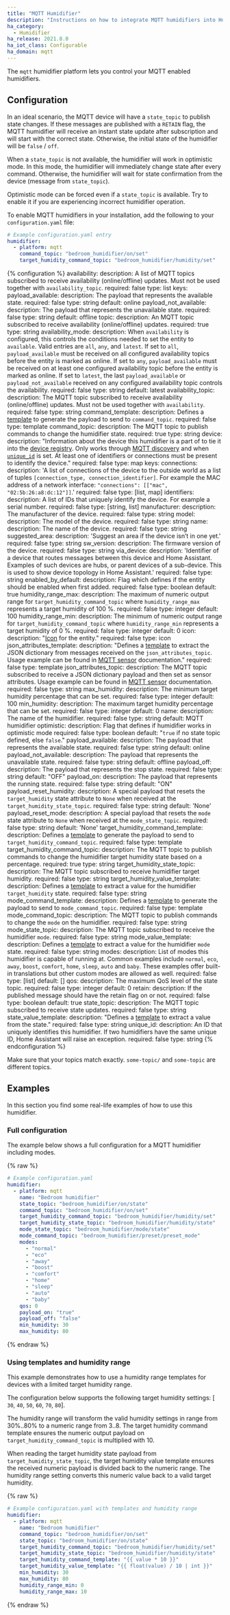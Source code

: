 ```yaml
---
title: "MQTT Humidifier"
description: "Instructions on how to integrate MQTT humidifiers into Home Assistant."
ha_category:
  - Humidifier
ha_release: 2021.8.0
ha_iot_class: Configurable
ha_domain: mqtt
---
```


The `mqtt` humidifier platform lets you control your MQTT enabled humidifiers.

## Configuration

In an ideal scenario, the MQTT device will have a `state_topic` to publish state changes. If these messages are published with a `RETAIN` flag, the MQTT humidifier will receive an instant state update after subscription and will start with the correct state. Otherwise, the initial state of the humidifier will be `false` / `off`.

When a `state_topic` is not available, the humidifier will work in optimistic mode. In this mode, the humidifier will immediately change state after every command. Otherwise, the humidifier will wait for state confirmation from the device (message from `state_topic`).

Optimistic mode can be forced even if a `state_topic` is available. Try to enable it if you are experiencing incorrect humidifier operation.

To enable MQTT humidifiers in your installation, add the following to your `configuration.yaml` file:

```yaml
# Example configuration.yaml entry
humidifier:
  - platform: mqtt
    command_topic: "bedroom_humidifier/on/set"
    target_humidity_command_topic: "bedroom_humidifier/humidity/set"
```

{% configuration %}
availability:
  description: A list of MQTT topics subscribed to receive availability (online/offline) updates. Must not be used together with `availability_topic`.
  required: false
  type: list
  keys:
    payload_available:
      description: The payload that represents the available state.
      required: false
      type: string
      default: online
    payload_not_available:
      description: The payload that represents the unavailable state.
      required: false
      type: string
      default: offline
    topic:
      description: An MQTT topic subscribed to receive availability (online/offline) updates.
      required: true
      type: string
availability_mode:
  description: When `availability` is configured, this controls the conditions needed to set the entity to `available`. Valid entries are `all`, `any`, and `latest`. If set to `all`, `payload_available` must be received on all configured availability topics before the entity is marked as online. If set to `any`, `payload_available` must be received on at least one configured availability topic before the entity is marked as online. If set to `latest`, the last `payload_available` or `payload_not_available` received on any configured availability topic controls the availability.
  required: false
  type: string
  default: latest
availability_topic:
  description: The MQTT topic subscribed to receive availability (online/offline) updates. Must not be used together with `availability`.
  required: false
  type: string
command_template:
  description: Defines a [template](/docs/configuration/templating/#processing-incoming-data) to generate the payload to send to `command_topic`.
  required: false
  type: template
command_topic:
  description: The MQTT topic to publish commands to change the humidifier state.
  required: true
  type: string
device:
  description: "Information about the device this humidifier is a part of to tie it into the [device registry](https://developers.home-assistant.io/docs/en/device_registry_index.html). Only works through [MQTT discovery](/docs/mqtt/discovery/) and when [`unique_id`](#unique_id) is set. At least one of identifiers or connections must be present to identify the device."
  required: false
  type: map
  keys:
    connections:
      description: 'A list of connections of the device to the outside world as a list of tuples `[connection_type, connection_identifier]`. For example the MAC address of a network interface: `"connections": [["mac", "02:5b:26:a8:dc:12"]]`.'
      required: false
      type: [list, map]
    identifiers:
      description: A list of IDs that uniquely identify the device. For example a serial number.
      required: false
      type: [string, list]
    manufacturer:
      description: The manufacturer of the device.
      required: false
      type: string
    model:
      description: The model of the device.
      required: false
      type: string
    name:
      description: The name of the device.
      required: false
      type: string
    suggested_area:
      description: 'Suggest an area if the device isn’t in one yet.'
      required: false
      type: string
    sw_version:
      description: The firmware version of the device.
      required: false
      type: string
    via_device:
      description: 'Identifier of a device that routes messages between this device and Home Assistant. Examples of such devices are hubs, or parent devices of a sub-device. This is used to show device topology in Home Assistant.'
      required: false
      type: string
enabled_by_default:
  description: Flag which defines if the entity should be enabled when first added.
  required: false
  type: boolean
  default: true
humidity_range_max:
  description: The maximum of numeric output range for `target_humidity_command_topic` where `humidity_range_max` represents a target humidity of 100 %.
  required: false
  type: integer
  default: 100
humidity_range_min:
  description: The minimum of numeric output range for `target_humidity_command_topic` where `humidity_range_min` represents a target humidity of 0 %.
  required: false
  type: integer
  default: 0
icon:
  description: "[Icon](/docs/configuration/customizing-devices/#icon) for the entity."
  required: false
  type: icon
json_attributes_template:
  description: "Defines a [template](/docs/configuration/templating/#processing-incoming-data) to extract the JSON dictionary from messages received on the `json_attributes_topic`. Usage example can be found in [MQTT sensor](/integrations/sensor.mqtt/#json-attributes-template-configuration) documentation."
  required: false
  type: template
json_attributes_topic:
  description: The MQTT topic subscribed to receive a JSON dictionary payload and then set as sensor attributes. Usage example can be found in [MQTT sensor](/integrations/sensor.mqtt/#json-attributes-topic-configuration) documentation.
  required: false
  type: string
max_humidity:
  description: The minimum target humidity percentage that can be set.
  required: false
  type: integer
  default: 100
min_humidity:
  description: The maximum target humidity percentage that can be set.
  required: false
  type: integer
  default: 0
name:
  description: The name of the humidifier.
  required: false
  type: string
  default: MQTT humidifier
optimistic:
  description: Flag that defines if humidifier works in optimistic mode
  required: false
  type: boolean
  default: "`true` if no state topic defined, else `false`."
payload_available:
  description: The payload that represents the available state.
  required: false
  type: string
  default: online
payload_not_available:
  description: The payload that represents the unavailable state.
  required: false
  type: string
  default: offline
payload_off:
  description: The payload that represents the stop state.
  required: false
  type: string
  default: "OFF"
payload_on:
  description: The payload that represents the running state.
  required: false
  type: string
  default: "ON"
payload_reset_humidity:
  description: A special payload that resets the `target_humidity` state attribute to `None` when received at the `target_humidity_state_topic`.
  required: false
  type: string
  default: 'None'
payload_reset_mode:
  description: A special payload that resets the `mode` state attribute to `None` when received at the `mode_state_topic`.
  required: false
  type: string
  default: 'None'
target_humidity_command_template:
  description: Defines a [template](/docs/configuration/templating/#processing-incoming-data) to generate the payload to send to `target_humidity_command_topic`.
  required: false
  type: template
target_humidity_command_topic:
  description: The MQTT topic to publish commands to change the humidifier target humidity state based on a percentage.
  required: true
  type: string
target_humidity_state_topic:
  description: The MQTT topic subscribed to receive humidifier target humidity.
  required: false
  type: string
target_humidity_value_template:
  description: Defines a [template](/docs/configuration/templating/#processing-incoming-data) to extract a value for the humidifier `target_humidity` state.
  required: false
  type: string
mode_command_template:
  description: Defines a [template](/docs/configuration/templating/#processing-incoming-data) to generate the payload to send to `mode_command_topic`.
  required: false
  type: template
mode_command_topic:
  description: The MQTT topic to publish commands to change the `mode` on the humidifier.
  required: false
  type: string
mode_state_topic:
  description: The MQTT topic subscribed to receive the humidifier `mode`.
  required: false
  type: string
mode_value_template:
  description: Defines a [template](/docs/configuration/templating/#processing-incoming-data) to extract a value for the humidifier `mode` state.
  required: false
  type: string
modes:
  description: List of modes this humidifier is capable of running at. Common examples include `normal`, `eco`, `away`, `boost`, `comfort`, `home`, `sleep`, `auto` and `baby`. These examples offer built-in translations but other custom modes are allowed as well.
  required: false
  type: [list]
  default: []
qos:
  description: The maximum QoS level of the state topic.
  required: false
  type: integer
  default: 0
retain:
  description: If the published message should have the retain flag on or not.
  required: false
  type: boolean
  default: true
state_topic:
  description: The MQTT topic subscribed to receive state updates.
  required: false
  type: string
state_value_template:
  description: "Defines a [template](/docs/configuration/templating/#processing-incoming-data) to extract a value from the state."
  required: false
  type: string
unique_id:
  description: An ID that uniquely identifies this humidifier. If two humidifiers have the same unique ID, Home Assistant will raise an exception.
  required: false
  type: string
{% endconfiguration %}

<div class='note warning'>

Make sure that your topics match exactly. `some-topic/` and `some-topic` are different topics.

</div>

## Examples

In this section you find some real-life examples of how to use this humidifier.

### Full configuration

The example below shows a full configuration for a MQTT humidifier including modes.

{% raw %}

```yaml
# Example configuration.yaml
humidifier:
  - platform: mqtt
    name: "Bedroom humidifier"
    state_topic: "bedroom_humidifier/on/state"
    command_topic: "bedroom_humidifier/on/set"
    target_humidity_command_topic: "bedroom_humidifier/humidity/set"
    target_humidity_state_topic: "bedroom_humidifier/humidity/state"
    mode_state_topic: "bedroom_humidifier/mode/state"
    mode_command_topic: "bedroom_humidifier/preset/preset_mode"
    modes:
      - "normal"
      - "eco"
      - "away"
      - "boost"
      - "comfort"
      - "home"
      - "sleep"
      - "auto"
      - "baby"
    qos: 0
    payload_on: "true"
    payload_off: "false"
    min_humidity: 30
    max_humidity: 80
```

{% endraw %}

### Using templates and humidity range

This example demonstrates how to use a humidity range templates for devices with a limited target humidity range.

The configuration below supports the following target humidity settings: [ `30`, `40`, `50`, `60`, `70`, `80`].

The humidity range will transform the valid humidity settings in range from 30%..80% to a numeric range from 3..8.
The target humidity command template ensures the numeric output payload on `target_humidity_command_topic` is multiplied with 10.

When reading the target humidity state payload from `target_humidity_state_topic`, the target humidity value template ensures the received numeric payload is divided back to the numeric range.
The humidity range setting converts this numeric value back to a valid target humidity.

{% raw %}

```yaml
# Example configuration.yaml with templates and humidity range
humidifier:
  - platform: mqtt
    name: "Bedroom humidifier"
    command_topic: "bedroom_humidifier/on/set"
    state_topic: "bedroom_humidifier/on/state"
    target_humidity_command_topic: "bedroom_humidifier/humidity/set"
    target_humidity_state_topic: "bedroom_humidifier/humidity/state"
    target_humidity_command_template: "{{ value * 10 }}"
    target_humidity_value_template: "{{ float(value) / 10 | int }}"
    min_humidity: 30
    max_humidity: 80
    humidity_range_min: 0
    humidity_range_max: 10       
```

{% endraw %}
